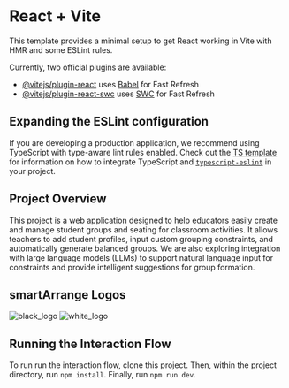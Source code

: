 # React + Vite

This template provides a minimal setup to get React working in Vite with HMR and some ESLint rules.

Currently, two official plugins are available:

- [@vitejs/plugin-react](https://github.com/vitejs/vite-plugin-react/blob/main/packages/plugin-react) uses [Babel](https://babeljs.io/) for Fast Refresh
- [@vitejs/plugin-react-swc](https://github.com/vitejs/vite-plugin-react/blob/main/packages/plugin-react-swc) uses [SWC](https://swc.rs/) for Fast Refresh

## Expanding the ESLint configuration

If you are developing a production application, we recommend using TypeScript with type-aware lint rules enabled. Check out the [TS template](https://github.com/vitejs/vite/tree/main/packages/create-vite/template-react-ts) for information on how to integrate TypeScript and [`typescript-eslint`](https://typescript-eslint.io) in your project.

## Project Overview

This project is a web application designed to help educators easily create and manage student groups and seating for classroom activities. It allows teachers to add student profiles, input custom grouping constraints, and automatically generate balanced groups. We are also exploring integration with large language models (LLMs) to support natural language input for constraints and provide intelligent suggestions for group formation.

## smartArrange Logos
![black_logo]([image-url](https://github.com/veryboi/seating/blob/main/black_logo.png))
![white_logo]([image-url](https://github.com/veryboi/seating/blob/main/white_logo.png))

## Running the Interaction Flow

To run run the interaction flow, clone this project. Then, within the project directory, run `npm install`. Finally, run `npm run dev`. 

